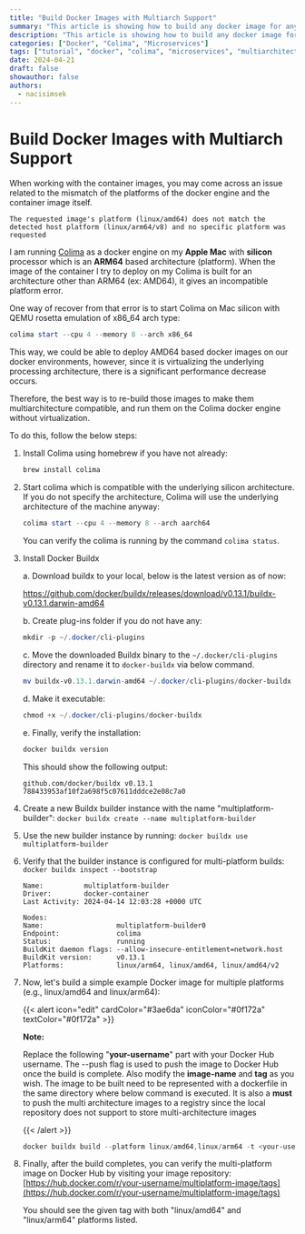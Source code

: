 ```yaml
---
title: "Build Docker Images with Multiarch Support"
summary: "This article is showing how to build any docker image for any architecture type, so that you can build your own architecture specific images and be able to run them on your docker engine."
description: "This article is showing how to build any docker image for any architecture type, so that you can build your own architecture specific images and be able to run them on your docker engine."
categories: ["Docker", "Colima", "Microservices"]
tags: ["tutorial", "docker", "colima", "microservices", "multiarchitecture", "containers"]
date: 2024-04-21
draft: false
showauthor: false
authors:
  - nacisimsek
---
```

# Build Docker Images with Multiarch Support

When working with the container images, you may come across an issue related to the mismatch of the platforms of the docker engine and the container image itself.

```
The requested image's platform (linux/amd64) does not match the detected host platform (linux/arm64/v8) and no specific platform was requested
```

I am running [Colima](https://github.com/abiosoft/colima) as a docker engine on my **Apple Mac** with **silicon** processor which is an **ARM64** based architecture (platform). When the image of the container I try to deploy on my Colima is built for an architecture other than ARM64 (ex: AMD64), it gives an incompatible platform error.

One way of recover from that error is to start Colima on Mac silicon with QEMU rosetta emulation of x86_64 arch type:

```powershell
colima start --cpu 4 --memory 8 --arch x86_64
```

This way, we could be able to deploy AMD64 based docker images on our docker environments, however, since it is virtualizing the underlying processing architecture, there is a significant performance decrease occurs.

Therefore, the best way is to re-build those images to make them multiarchitecture compatible, and run them on the Colima docker engine without virtualization.

To do this, follow the below steps:

1. Install Colima using homebrew if you have not already:

   ```powershell
   brew install colima
   ```
2. Start colima which is compatible with the underlying silicon architecture. If you do not specify the architecture, Colima will use the underlying architecture of the machine anyway:

   ```powershell
   colima start --cpu 4 --memory 8 --arch aarch64
   ```

   You can verify the colima is running by the command `colima status`.
3. Install Docker Buildx

   a. Download buildx to your local, below is the latest version as of now:

   https://github.com/docker/buildx/releases/download/v0.13.1/buildx-v0.13.1.darwin-amd64

   b. Create plug-ins folder if you do not have any:

   ```powershell
   mkdir -p ~/.docker/cli-plugins
   ```

   c. Move the downloaded Buildx binary to the `~/.docker/cli-plugins` directory and rename it to `docker-buildx` via below command.

   ```powershell
   mv buildx-v0.13.1.darwin-amd64 ~/.docker/cli-plugins/docker-buildx
   ```

   d. Make it executable:

   ```powershell
   chmod +x ~/.docker/cli-plugins/docker-buildx
   ```

   e. Finally, verify the installation:

   ```powershell
   docker buildx version
   ```

   This should show the following output:

   ```
   github.com/docker/buildx v0.13.1 788433953af10f2a698f5c07611dddce2e08c7a0
   ```

4. Create a new Buildx builder instance with the name "multiplatform-builder": `docker buildx create --name multiplatform-builder`
5. Use the new builder instance by running: `docker buildx use multiplatform-builder`
6. Verify that the builder instance is configured for multi-platform builds: `docker buildx inspect --bootstrap`

   ```
   Name:          multiplatform-builder
   Driver:        docker-container
   Last Activity: 2024-04-14 12:03:28 +0000 UTC

   Nodes:
   Name:                  multiplatform-builder0
   Endpoint:              colima
   Status:                running
   BuildKit daemon flags: --allow-insecure-entitlement=network.host
   BuildKit version:      v0.13.1
   Platforms:             linux/arm64, linux/amd64, linux/amd64/v2
   ```
7. Now, let's build a simple example Docker image for multiple platforms (e.g., linux/amd64 and linux/arm64):

   {{< alert icon="edit" cardColor="#3ae6da" iconColor="#0f172a" textColor="#0f172a" >}}

   **Note:**

   Replace the following "**your-username**" part with your Docker Hub username. The --push flag is used to push the image to Docker Hub once the build is complete.
   Also modify the **image-name** and **tag** as you wish. The image to be built need to be represented with a dockerfile in the same directory where below command is executed.
   It is also a **must** to push the multi architecture images to a registry since the local repository does not support to store multi-architecture images

   {{< /alert >}}

   ```powershell
   docker buildx build --platform linux/amd64,linux/arm64 -t <your-username>/<image-name>:<tag> . --push
   ```
8. Finally, after the build completes, you can verify the multi-platform image on Docker Hub by visiting your image repository: [https://hub.docker.com/r/your-username/multiplatform-image/tags](https://hub.docker.com/r/your-username/multiplatform-image/tags)

   You should see the given tag with both "linux/amd64" and "linux/arm64" platforms listed.
